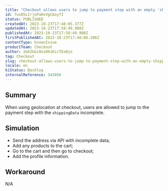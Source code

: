 ```yaml
---
title: "Checkout allows users to jump to payment step with an empty 'shippingData' when using geolocation"
id: 7uv85LIrjoPaHxVgCAoy7I
status: PUBLISHED
createdAt: 2023-10-23T17:48:05.377Z
updatedAt: 2023-10-23T17:58:49.908Z
publishedAt: 2023-10-23T17:58:49.908Z
firstPublishedAt: 2023-10-23T17:48:06.206Z
contentType: knownIssue
productTeam: Checkout
author: 2mXZkbi0oi061KicTExNjo
tag: Checkout
slug: checkout-allows-users-to-jump-to-payment-step-with-an-empty-shippingdata-when-using-geolocation
locale: en
kiStatus: Backlog
internalReference: 343056
---
```


## Summary


When using geolocation at checkout, users are allowed to jump to the payment step with the `shippingData` incomplete.


##

## Simulation



- Send the address via API with incomplete data;
- Add any products to the cart;
- Go to the cart and then go to checkout;
- Add the profile information.


##

## Workaround


N/A



